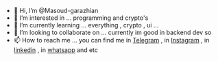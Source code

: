 - 👋 Hi, I’m @Masoud-garazhian
- 👀 I’m interested in ... programming and crypto's
- 🌱 I’m currently learning ... everything , crypto , ui ...
- 💞️ I’m looking to collaborate on ... currently im good in backend dev so 
- 📫 How to reach me ... 
you can find me
in [Telegram](https://t.me/Masoud_Garazhian) ,
in [Instagram](https://www.instagram.com/masoud.garazhian) , 
in [linkedin](https://www.linkedin.com/in/masoud-garazhian) ,
in [whatsapp](https://wa.me/+989396925427)
and etc 

<!---
Masoud-garazhian/Masoud-garazhian is a ✨ special ✨ repository because its `README.md` (this file) appears on your GitHub profile.
You can click the Preview link to take a look at your changes.
--->
